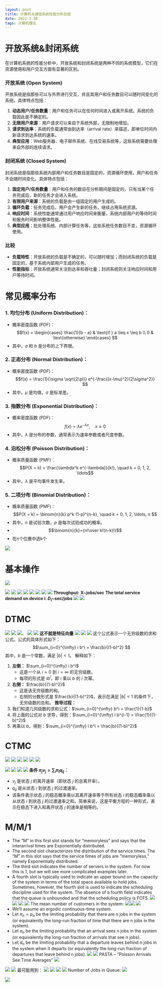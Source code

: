 ```yaml
---
layout: post
title: 计算机与通信系统性能分析总结
date: 2022-3-30
tags: 计算机理论
---
```


# 开放系统&封闭系统
在计算机系统的性能分析中，开放系统和封闭系统是两种不同的系统模型，它们在资源使用和用户交互方面有显著的区别。

### 开放系统 (Open System)
开放系统是指那些可以与外界进行交互，并且其用户和任务数目可以随时间变化的系统。具体特点包括：

1. **动态用户/任务数量**：用户和任务可以在任何时间进入或离开系统。系统的负载因此是不确定的。
2. **无限用户来源**：用户请求可以来自于系统外部，无限制地增加。
3. **请求到达率**：系统的负载通常由到达率（arrival rate）来描述，即单位时间内新请求到达系统的速率。
4. **典型应用**：Web服务器、电子邮件系统、在线交易系统等，这些系统需要处理来自外部的连续请求。

### 封闭系统 (Closed System)
封闭系统是指那些系统内部用户和任务数目是固定的，资源循环使用，用户和任务不会随时间变化。具体特点包括：

1. **固定用户/任务数量**：用户和任务的数目在分析期间是固定的，只有当某个任务完成后，新的任务才会进入系统。
2. **有限用户来源**：系统的负载是由一组固定的用户生成的。
3. **循环负载**：任务完成后，用户会产生新的任务，继续占用系统资源。
4. **响应时间**：系统性能通常通过用户响应时间来衡量，系统内部用户的等待时间和服务时间影响整体性能。
5. **典型应用**：批处理系统、内部计算任务等，这些系统任务数目不变，资源循环使用。

### 比较
- **负载特性**：开放系统的负载是不确定的，可以随时增加；而封闭系统的负载是固定的，基于系统内部用户生成的任务。
- **性能指标**：开放系统通常关注到达率和吞吐量；封闭系统则关注响应时间和用户等待时间。

# 常见概率分布
### 1. **均匀分布 (Uniform Distribution)**：
   - 概率密度函数 (PDF)：$$f(x) = \begin{cases}
     \frac{1}{b - a} & \text{if } a \leq x \leq b \\
     0 & \text{otherwise}
     \end{cases} $$
   - 其中，$a$ 和 $b$ 是分布的上下界限。

### 2. **正态分布 (Normal Distribution)**：
   - 概率密度函数 (PDF)：$$f(x) = \frac{1}{\sigma \sqrt{2\pi}} e^{-\frac{(x-\mu)^2}{2\sigma^2}} $$
   - 其中，$\mu$ 是均值，$\sigma$ 是标准差。

### 3. **指数分布 (Exponential Distribution)**：
   - 概率密度函数 (PDF)：$$f(x) = \lambda e^{-\lambda x}, \quad x \geq 0$$
   - 其中，$\lambda$ 是分布的参数，通常表示为速率参数或者尺度参数。

### 4. **泊松分布 (Poisson Distribution)**：
   - 概率质量函数 (PMF)：$$P(X = k) = \frac{\lambda^k e^{-\lambda}}{k!}, \quad k = 0, 1, 2, \ldots$$
   - 其中，$\lambda$ 是平均事件发生率。

### 5. **二项分布 (Binomial Distribution)**：
   - 概率质量函数 (PMF)：$$P(X = k) = \binom{n}{k} p^k (1-p)^{n-k}, \quad k = 0, 1, 2, \ldots, n $$
   - 其中，$n$ 是试验次数，$p$ 是每次试验成功的概率。
   - $$\binom{n}{k}={n!\over k!(n-k)!}$$
   - 在n个位置中选k个

![](/images/2024-08-15-xingnengfenxi\Pastedimage20240613143947.png)

# 基本操作
![](/images/2024-08-15-xingnengfenxi\Pastedimage20240710151321.png)

![](/images/2024-08-15-xingnengfenxi\Pastedimage20240703144826.png)
![](/images/2024-08-15-xingnengfenxi\Pastedimage20240703144855.png)
![](/images/2024-08-15-xingnengfenxi\Pastedimage20240703144949.png)
![](/images/2024-08-15-xingnengfenxi\Pastedimage20240703145011.png)
![](/images/2024-08-15-xingnengfenxi\Pastedimage20240703145043.png)
![](/images/2024-08-15-xingnengfenxi\Pastedimage20240703145204.png)
![](/images/2024-08-15-xingnengfenxi\Pastedimage20240703145651.png)
![](/images/2024-08-15-xingnengfenxi\Pastedimage20240710152551.png)
	**Throughput: X~jobs/sec**
	**The total service demand on device i: $D_i$~sec/jobs**
![](/images/2024-08-15-xingnengfenxi\Pastedimage20240710152614.png)
![](/images/2024-08-15-xingnengfenxi\Pastedimage20240710152636.png)

# DTMC
![](/images/2024-08-15-xingnengfenxi\Pastedimage20240703150530.png)
![](/images/2024-08-15-xingnengfenxi\Pastedimage20240703151246.png)
![](/images/2024-08-15-xingnengfenxi\Pastedimage20240703151259.png)、
![](/images/2024-08-15-xingnengfenxi\Pastedimage20240703151041.png)
![](/images/2024-08-15-xingnengfenxi\Pastedimage20240703152307.png)
**这不就是特征向量**
![](/images/2024-08-15-xingnengfenxi\Pastedimage20240703152506.png)
![](/images/2024-08-15-xingnengfenxi\Pastedimage20240703152640.png)
![](/images/2024-08-15-xingnengfenxi\Pastedimage20240703153141.png)
这个公式表示一个无穷级数的求和公式。公式的具体形式如下：
$$\sum_{i=0}^{\infty} i b^i = \frac{b}{(1-b)^2} $$
其中，$b$ 是一个常数，满足 $|b| < 1$。
解释如下：
1. **左侧：** $\sum_{i=0}^{\infty} i b^i$
   - 这是一个从 $i = 0$ 到 $i = \infty$ 的无穷级数。
   - 每项的形式是 $i b^i$，即 $i$ 乘以 $b$ 的 $i$ 次幂。
2. **右侧：** $\frac{b}{(1-b)^2}$
   - 这是该无穷级数的和。
   - 右侧的分数形式是  $\frac{b}{(1-b)^2}$，表示在满足 $|b| < 1$ 的条件下，无穷级数的总和。
**推导过程：**
1. 我们知道几何级数的求和公式：$\sum_{i=0}^{\infty} b^i = \frac{1}{1-b}$
2. 将上面的公式对 $b$ 求导，得到：$\sum_{i=0}^{\infty} i b^{i-1} = \frac{1}{(1-b)^2}$
3. 再乘以 $b$，得到：$\sum_{i=0}^{\infty} i b^i = \frac{b}{(1-b)^2}$

# CTMC
![](/images/2024-08-15-xingnengfenxi\Pastedimage20240703161517.png)
![](/images/2024-08-15-xingnengfenxi\Pastedimage20240703161531.png)
![](/images/2024-08-15-xingnengfenxi\Pastedimage20240703161748.png)
![](/images/2024-08-15-xingnengfenxi\Pastedimage20240703161737.png)
![](/images/2024-08-15-xingnengfenxi\Pastedimage20240703162832.png)
![](/images/2024-08-15-xingnengfenxi\Pastedimage20240703162908.png)


![](/images/2024-08-15-xingnengfenxi\Pastedimage20240703171821.png)
![](/images/2024-08-15-xingnengfenxi\Pastedimage20240703171957.png)
![](/images/2024-08-15-xingnengfenxi\Pastedimage20240703172045.png)
![](/images/2024-08-15-xingnengfenxi\Pastedimage20240703172502.png)
 **条件 $\pi_j \nu_j = \sum_i \pi_i q_{ij}$：** 
   - $\nu_j$ 是状态 $j$ 的离开速率（即状态 $j$ 的总离开率）。
   - $q_{ij}$ 是从状态 $i$ 到状态 $j$ 的过渡速率。
   - 该条件表示状态 $j$ 的稳态概率乘以其离开速率等于所有状态 $i$ 的稳态概率乘以从状态 $i$ 到状态 $j$ 的过渡速率之和。简单来说，这是平衡方程的一种形式，表示在稳态下进入和离开状态 $j$ 的速率是相等的。

# M/M/1
- The  “M” in this first slot stands for “memoryless” and says that the interarrival times are Exponentially distributed. 
- The second slot characterizes the distribution of the service  times. The “M” in this slot says that the service times of jobs are “memoryless,” namely  Exponentially distributed. 
- The third slot indicates the number of servers in the system.  For now this is 1, but we will see more complicated examples later. 
- A fourth slot is  typically used to indicate an upper bound on the capacity of the system in terms of  the total space available to hold jobs. Sometimes, however, the fourth slot is used to indicate the scheduling discipline used for the system. The absence of a fourth field  indicates that the queue is unbounded and that the scheduling policy is FCFS.
![](/images/2024-08-15-xingnengfenxi\Pastedimage20240703183745.png)
![](/images/2024-08-15-xingnengfenxi\Pastedimage20240703190253.png)
![](/images/2024-08-15-xingnengfenxi\Pastedimage20240717203549.png)
![](/images/2024-08-15-xingnengfenxi\Pastedimage20240717203607.png)
The mean number of customers in the system: 
![](/images/2024-08-15-xingnengfenxi\Pastedimage20240717203624.png)![](/images/2024-08-15-xingnengfenxi\Pastedimage20240717203642.png)
![](/images/2024-08-15-xingnengfenxi\Pastedimage20240717203704.png)
- We’ll assume an ergodic continuous-time system. 
- Let $π_n = p_n$ be the limiting probability that there are n jobs in the system (or equivalently the long-run fraction of time that there are n jobs in the system). 
- Let $a_n$ be the limiting probability that an arrival sees n jobs in the system (or equivalently the long-run fraction of arrivals that see n jobs). 
- Let $d_n$ be the limiting probability that a departure leaves behind n jobs in the system when it departs (or equivalently the long-run fraction of departures that leave behind n jobs).
![](/images/2024-08-15-xingnengfenxi\Pastedimage20240703190306.png)
![](/images/2024-08-15-xingnengfenxi\Pastedimage20240703190318.png)
PASTA – “Poisson Arrivals See Time Averages”
![](/images/2024-08-15-xingnengfenxi\Pastedimage20240703190329.png)

![](/images/2024-08-15-xingnengfenxi\Pastedimage20240704113957.png)
![](/images/2024-08-15-xingnengfenxi\Pastedimage20240704114015.png)
最可能用到：
![](/images/2024-08-15-xingnengfenxi\Pastedimage20240704133445.png)
![](/images/2024-08-15-xingnengfenxi\Pastedimage20240704133829.png)
![](/images/2024-08-15-xingnengfenxi\Pastedimage20240704133844.png)
![](/images/2024-08-15-xingnengfenxi\Pastedimage20240704133913.png)
Number of Jobs in Queue:
![](/images/2024-08-15-xingnengfenxi\Pastedimage20240718140432.png)

![](/images/2024-08-15-xingnengfenxi\Pastedimage20240718141521.png)
